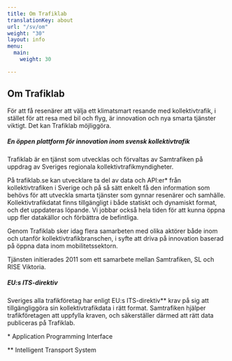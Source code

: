 ```yaml
---
title: Om Trafiklab
translationKey: about
url: "/sv/om"
weight: "30"
layout: info
menu:
  main:
    weight: 30

---
```

## **Om Trafiklab**

För att få resenärer att välja ett klimatsmart resande med kollektivtrafik, i stället för att resa med bil och flyg, är innovation och nya smarta tjänster viktigt. Det kan Trafiklab möjliggöra.

##### **En öppen plattform för innovation inom svensk kollektivtrafik**

Trafiklab är en tjänst som utvecklas och förvaltas av Samtrafiken på uppdrag av Sveriges regionala kollektivtrafikmyndigheter.

På trafiklab.se kan utvecklare ta del av data och API:er* från kollektivtrafiken i Sverige och på så sätt enkelt få den information som behövs för att utveckla smarta tjänster som gynnar resenärer och samhälle. Kollektivtrafikdatat finns tillgängligt i både statiskt och dynamiskt format, och det uppdateras löpande. Vi jobbar också hela tiden för att kunna öppna upp fler datakällor och förbättra de befintliga.

Genom Trafiklab sker idag flera samarbeten med olika aktörer både inom och utanför kollektivtrafikbranschen, i syfte att driva på innovation baserad på öppna data inom mobilitetssektorn.

Tjänsten initierades 2011 som ett samarbete mellan Samtrafiken, SL och RISE Viktoria.

##### **EU:s ITS-direktiv**

Sveriges alla trafikföretag har enligt EU:s ITS-direktiv** krav på sig att tillgängliggöra sin kollektivtrafikdata i rätt format. Samtrafiken hjälper trafikföretagen att uppfylla kraven, och säkerställer därmed att rätt data publiceras på Trafiklab.

\* Application Programming Interface

\** Intelligent Transport System